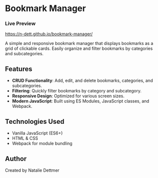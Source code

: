 # Bookmark Manager

### Live Preview
https://n-dett.github.io/bookmark-manager/

A simple and responsive bookmark manager that displays bookmarks as a grid of clickable cards. Easily organize and filter bookmarks by categories and subcategories.

## Features

- **CRUD Functionality**: Add, edit, and delete bookmarks, categories, and subcategories.
- **Filtering**: Quickly filter bookmarks by category and subcategory.
- **Responsive Design**: Optimized for various screen sizes.
- **Modern JavaScript**: Built using ES Modules, JavaScript classes, and Webpack.

## Technologies Used

- Vanilla JavaScript (ES6+)
- HTML & CSS
- Webpack for module bundling

## Author

Created by Natalie Dettmer

